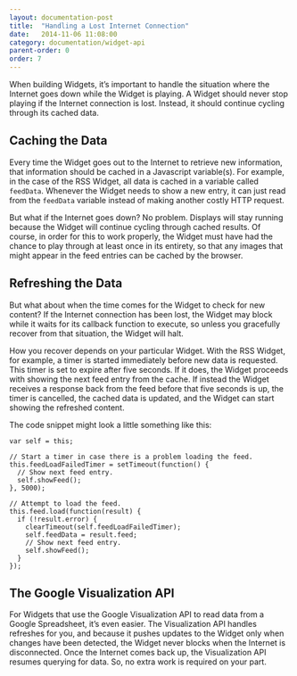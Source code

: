 ```yaml
---
layout: documentation-post
title:  "Handling a Lost Internet Connection"
date:   2014-11-06 11:08:00
category: documentation/widget-api
parent-order: 0
order: 7
---
```


When building Widgets, it’s important to handle the situation where the Internet goes down while the Widget is playing. A Widget should never stop playing if the Internet connection is lost. Instead, it should continue cycling through its cached data.

## Caching the Data
Every time the Widget goes out to the Internet to retrieve new information, that information should be cached in a Javascript variable(s). For example, in the case of the RSS Widget, all data is cached in a variable called `feedData`. Whenever the Widget needs to show a new entry, it can just read from the `feedData` variable instead of making another costly HTTP request.

But what if the Internet goes down? No problem. Displays will stay running because the Widget will continue cycling through cached results. Of course, in order for this to work properly, the Widget must have had the chance to play through at least once in its entirety, so that any images that might appear in the feed entries can be cached by the browser.

## Refreshing the Data
But what about when the time comes for the Widget to check for new content? If the Internet connection has been lost, the Widget may block while it waits for its callback function to execute, so unless you gracefully recover from that situation, the Widget will halt.

How you recover depends on your particular Widget. With the RSS Widget, for example, a timer is started immediately before new data is requested. This timer is set to expire after five seconds. If it does, the Widget proceeds with showing the next feed entry from the cache. If instead the Widget receives a response back from the feed before that five seconds is up, the timer is cancelled, the cached data is updated, and the Widget can start showing the refreshed content.

The code snippet might look a little something like this:

```
var self = this;

// Start a timer in case there is a problem loading the feed.
this.feedLoadFailedTimer = setTimeout(function() {
  // Show next feed entry.
  self.showFeed();
}, 5000);

// Attempt to load the feed.
this.feed.load(function(result) {
  if (!result.error) {
    clearTimeout(self.feedLoadFailedTimer);
    self.feedData = result.feed;
    // Show next feed entry.
    self.showFeed();
  }
});
```
## The Google Visualization API
For Widgets that use the Google Visualization API to read data from a Google Spreadsheet, it’s even easier. The Visualization API handles refreshes for you, and because it pushes updates to the Widget only when changes have been detected, the Widget never blocks when the Internet is disconnected. Once the Internet comes back up, the Visualization API resumes querying for data. So, no extra work is required on your part.
